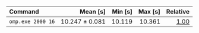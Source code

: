 | Command | Mean [s] | Min [s] | Max [s] | Relative |
|:---|---:|---:|---:|---:|
| `omp.exe 2000 16` | 10.247 ± 0.081 | 10.119 | 10.361 | [1.00]() |
